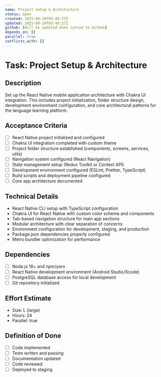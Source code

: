 ```yaml
---
name: Project Setup & Architecture
status: open
created: 2025-09-10T03:48:57Z
updated: 2025-09-10T03:48:57Z
github: [Will be updated when synced to GitHub]
depends_on: []
parallel: true
conflicts_with: []
---
```


# Task: Project Setup & Architecture

## Description
Set up the React Native mobile application architecture with Chakra UI integration. This includes project initialization, folder structure design, development environment configuration, and core architectural patterns for the language learning platform.

## Acceptance Criteria
- [ ] React Native project initialized and configured
- [ ] Chakra UI integration completed with custom theme
- [ ] Project folder structure established (components, screens, services, utils)
- [ ] Navigation system configured (React Navigation)
- [ ] State management setup (Redux Toolkit or Context API)
- [ ] Development environment configured (ESLint, Prettier, TypeScript)
- [ ] Build scripts and deployment pipeline configured
- [ ] Core app architecture documented

## Technical Details
- React Native CLI setup with TypeScript configuration
- Chakra UI for React Native with custom color scheme and components
- Tab-based navigation structure for main app sections
- Modular architecture with clear separation of concerns
- Environment configuration for development, staging, and production
- Package.json dependencies properly configured
- Metro bundler optimization for performance

## Dependencies
- [ ] Node.js 18+ and npm/yarn
- [ ] React Native development environment (Android Studio/Xcode)
- [ ] PostgreSQL database access for local development
- [ ] Git repository initialized

## Effort Estimate
- Size: L (large)
- Hours: 24
- Parallel: true

## Definition of Done
- [ ] Code implemented
- [ ] Tests written and passing
- [ ] Documentation updated
- [ ] Code reviewed
- [ ] Deployed to staging
